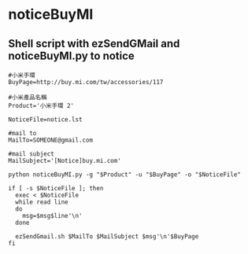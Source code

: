 # noticeBuyMI

## Shell script with ezSendGMail and noticeBuyMI.py to notice
    #小米手環
    BuyPage=http://buy.mi.com/tw/accessories/117

    #小米產品名稱
    Product='小米手環 2'

    NoticeFile=notice.lst

    #mail to
    MailTo=SOMEONE@gmail.com

    #mail subject
    MailSubject='[Notice]buy.mi.com'

    python noticeBuyMI.py -g "$Product" -u "$BuyPage" -o "$NoticeFile"

    if [ -s $NoticeFile ]; then
      exec < $NoticeFile
      while read line
      do
        msg=$msg$line'\n'
      done

      ezSendGmail.sh $MailTo $MailSubject $msg'\n'$BuyPage
    fi
